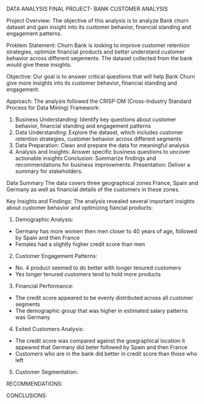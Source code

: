 DATA ANALYSIS FINAL PROJECT- BANK CUSTOMER ANALYSIS

Project Overview:
The objective of this analysis is to analyze Bank churn dataset and gain insight into its customer behavior, financial standing and engagement patterns.

Problem Statement:
Churn Bank is looking to improve customer retention strategies, optimize financial products and better understand customer behavior across different segements. The dataset collected from the bank would give these insights.

Objective:
Our goal is to answer critical questions that will help Bank Churn give more insights into its customer behavior, financial standing and engagement.

Approach:
The analysis followed the CRISP-DM (Cross-Industry Standard Process for Data Mining)
Framework:
1. Business Understanding: Identify key questions about customer behavior, financial standing and engagement patterns
2. Data Understanding: Explore the dataset, which includes customer retention strategies, customer behavior across different segments
3. Data Preparation: Clean and prepare the data for meaningful analysis
4. Analysis and Insights: Answer specific business questions to uncover actionable insights
Conclusion: Summarize findings and recommendations for business improvements.
Presentation: Deliver a summary for stakeholders.

Data Summary
The data covers three geographical zones France, Spain and Germany as well as financial details of the customers in these zones.

Key Insights and Findings:
The analysis revealed several important insights about customer behavior and optimizing fiancial products:
1. Demographic Analysis:
  * Germany has more women then men closer to 40 years of age, followed by Spain and then France
  * Females had a slightly higher credit score than men
2. Customer Engagement Patterns:
  * No. 4 product seemed to do better with longer tenured customers
  * Yes longer tenured customers tend to hold more products
3. Financial Performance:
  * The credit score appeared to be evenly distributed across all   customer segments
  *  The demographic group that was higher in estimated salary patterns was Germany
4. Exited Customers Analysis:
  * The credit score was compared against the goegraphical location it appeared that Germany did beter followed by Spain and then France 
  * Customers who are in the bank did better in credit score than those who left
5. Customer Segmentation:

RECOMMENDATIONS:

CONCLUSIONS:
